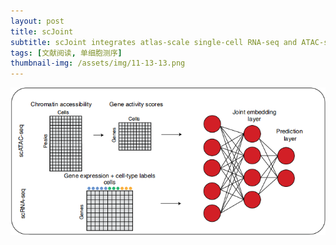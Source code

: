 ```yaml
---
layout: post
title: scJoint
subtitle: scJoint integrates atlas-scale single-cell RNA-seq and ATAC-seq data with transfer learning
tags: [文献阅读, 单细胞测序]
thumbnail-img: /assets/img/11-13-13.png
---
```


![](/assets/img/11-13-13.png)
